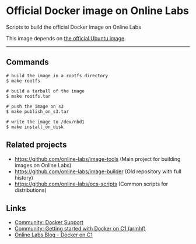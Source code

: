Official Docker image on Online Labs
====================================

Scripts to build the official Docker image on Online Labs

This image depends on [the official Ubuntu image](https://github.com/online-labs/image-ubuntu).

---

Commands
--------

    # build the image in a rootfs directory
    $ make rootfs
    
    # build a tarball of the image
    $ make rootfs.tar
    
    # push the image on s3
    $ make publish_on_s3.tar
    
    # write the image to /dev/nbd1
    $ make install_on_disk

Related projects
----------------

- https://github.com/online-labs/image-tools (Main project for building images on Online Labs)
- https://github.com/online-labs/image-builder (Old repository with full history)
- https://github.com/online-labs/ocs-scripts (Common scripts for distributions)

Links
-----

- [Community: Docker Support](https://community.cloud.online.net/t/official-docker-support/374?u=manfred)
- [Community: Getting started with Docker on C1 (armhf)](https://community.cloud.online.net/t/getting-started-docker-on-c1-armhf/383?u=manfred)
- [Online Labs Blog - Docker on C1](https://blog.cloud.online.net/2014/10/27/docker-on-c1/)
